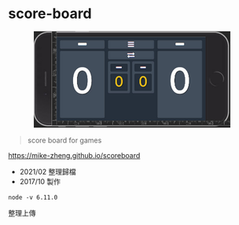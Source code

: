 # score-board


<p align="center"><img width="400" src="./screenshot.png" alt="scoreboard"></p>

> score board for games



https://mike-zheng.github.io/scoreboard


* 2021/02 整理歸檔
* 2017/10 製作


```
node -v 6.11.0
```

整理上傳